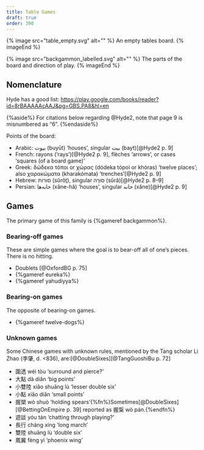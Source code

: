 ```yaml
---
title: Table Games
draft: true
order: 390
---
```


{% image src="table_empty.svg" alt="" %}
An empty tables board.
{% imageEnd %}

{% image src="backgammon_labelled.svg" alt="" %}
The parts of the board and direction of play.
{% imageEnd %}

## Nomenclature

Hyde has a good list: https://play.google.com/books/reader?id=8rBAAAAAcAAJ&pg=GBS.PA8&hl=en

{%aside%}
For citations below regarding @Hyde2, note that page 9 is misnumbered as “6”.
{%endaside%}

Points of the board:
- Arabic: <span lang="ar">بيوت</span> (<span lang="ar-Latn">buyūt</span>) ‘houses’, singular <span lang="ar">بيت</span> (<span lang="ar-Latn">bayt</span>)[@Hyde2 p. 9]
- French: <span lang="fr">rayons</span> (‘rays’)[@Hyde2 p. 9], <span lang="fr">flèches</span> ‘arrows’, or <span lang="fr">cases</span> ‘squares (of a board game)’
- Greek: <span lang="el">δώδεκα τόποι</span> or <span lang="el">χώρας</span> (<span lang="el-Latn">dódeka tópoi</span> or <span lang="el-Latn">khóras</span>) ‘twelve places’; also <span lang="el">χαρακώματα</span> (<span lang="el-Latn">kharakómata</span>) ‘trenches’[@Hyde2 p. 9]
- Hebrew: <span lang="he">סוּרוֹת</span> (<span lang="he-Latn">sûrôṯ</span>), singular <span lang="he">סוּרָה</span> (<span lang="he-Latn">sûrâ</span>)[@Hyde2 p. 8–9]
- Persian: <span lang="fa">خانه‌ها</span> (<span lang="fa-Latn">xâne-hâ</span>) ‘houses’, singular <span lang="fa">خانه</span> (<span lang="fa-Latn">xâne</span>)[@Hyde2 p. 9]

## Games

The primary game of this family is {%gameref backgammon%}.

### Bearing-off games

These are simple games where the goal is to bear-off all of
one’s pieces. There is no hitting.

- Doublets [@OxfordBG p. 75]
- {%gameref eureka%}
- {%gameref yahudiyya%}

### Bearing-on games

The opposite of bearing-on games.

- {%gameref twelve-dogs%}

### Unknown games

Some Chinese games with unknown rules, mentioned by the Tang scholar Li Zhao (<span lang="zh">李肇</span>, d. <836), are:[@DoubleSixes][@TangGuoshiBu p. 72]

- <span lang="zh">圍透</span> <span lang="cmn-pinyin-Latn">wéi tòu</span> ‘surround and pierce?’
- <span lang="zh">大點</span> <span lang="cmn-pinyin-Latn">dà diǎn</span> ‘big points’
- <span lang="zh">小雙陸</span> <span lang="cmn-pinyin-Latn">xiǎo shuāng lù </span> ‘lesser double six’
- <span lang="zh">小點</span> <span lang="cmn-pinyin-Latn">xiǎo diǎn</span> ‘small points’
- <span lang="zh">握槊</span> <span lang="cmn-pinyin-Latn">wò shuò</span> ‘holding spears’{%fn%}Sometimes[@DoubleSixes][@BettingOnEmpire p. 39] reported as <span lang="zh">握槃</span> <span lang="cmn-pinyin-Latn">wò pán</span>.{%endfn%}
- <span lang="zh">遊談</span> <span lang="cmn-pinyin-Latn">yóu tán</span> ‘chatting through playing?’
- <span lang="zh">長行</span> <span lang="cmn-pinyin-Latn">cháng xíng</span> ‘long march’
- <span lang="zh">雙陸</span> <span lang="cmn-pinyin-Latn">shuāng lù</span> ‘double six’
- <span lang="zh">鳳翼</span> <span lang="cmn-pinyin-Latn">fèng yì</span> ‘phoenix wing’
